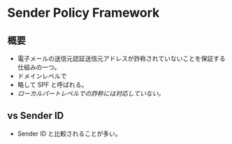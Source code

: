 # Sender Policy Framework

## 概要

- 電子メールの送信元認証送信元アドレスが詐称されていないことを保証する仕組みの一つ。
- ドメインレベルで
- 略して SPF と呼ばれる。
- *ローカルパートレベルでの詐称には対応していない。*



## vs Sender ID

- Sender ID と比較されることが多い。